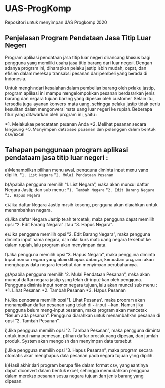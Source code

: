 # UAS-ProgKomp
Repositori untuk menyimpan UAS Progkomp 2020

## Penjelasan Program Pendataan Jasa Titip Luar Negeri

Program aplikasi pendataan jasa titip luar negeri dirancang khusus bagi pengguna yang memiliki usaha jasa titip barang dari luar negeri. Dengan adanya program ini, diharapkan pelaku jastip lebih mudah, cepat, dan efisien dalam merekap transaksi pesanan dari pembeli yang berada di Indonesia.

Untuk menghindari kesalahan dalam pembelian barang oleh pelaku jastip, program aplikasi ini mampu mengelompokkan pesanan berdasarkan jenis barang dan negara tujuan barang yang dipesan oleh customer. Selain itu, tersedia juga layanan konversi mata uang, sehingga pelaku jastip tidak perlu kesulitan dalam mengonversi mata uang luar negeri ke rupiah. Beberapa fitur yang ditawarkan oleh program ini, yaitu :

*1. Melakukan pencatatan pesanan Anda
*2. Melihat pesanan secara langsung
*3. Menyimpan database pesanan dan pelanggan dalam bentuk csv/excel

## Tahapan penggunaan program aplikasi pendataam jasa titip luar negeri :
a)Menampilkan pilihan menu awal, pengguna diminta input menu yang dipilih.
*`1. List Negara`
*`2. Mulai Pendataan Pesanan`

b)Apabila pengguna memilih “1. List Negara”, maka akan muncul daftar Negara Jastip dan sub menu :
        *`1. Tambah Negara`
        *`2. Edit Barang Negara`
        *`3. Hapus Negara`

c)Jika daftar Negara Jastip masih kosong, pengguna akan diarahkan untuk menambahkan negara.

d)Jika daftar Negara Jastip telah tercetak, maka pengguna dapat memilih opsi “2. Edit Barang Negara” atau “3. Hapus Negara”.

e)Jika pengguna memilih opsi “2. Edit Barang Negara”, maka pengguna diminta input nama negara, dan nilai kurs mata uang negara tersebut ke dalam rupiah, lalu program akan menyimpan data.

f)Jika pengguna memilih opsi “3. Hapus Negara”, maka pengguna diminta input  nomor negara yang akan dihapus datanya, kemudian program akan menghapus data negara tersebut dan menyimpan perubahannya.

g)Apabila pengguna memilih “2. Mulai Pendataan Pesanan”, maka akan muncul daftar negara jastip yang telah di-input-kan oleh pengguna. Pengguna diminta input nomor negara tujuan, lalu akan muncul sub menu :
*1. Lihat Pesanan
*2. Tambah Pesanan
*3. Hapus Pesanan

h)Jika pengguna memilih opsi '1. Lihat Pesanan', maka program akan menampilkan daftar pesanan yang telah di¬-input¬-kan. Namun jika pengguna belum meng-input pesanan, maka program akan mencetak “Belum ada pesanan”. Pengguna diarahkan untuk menambahkan pesanan di opsi “2. Tambah Pesanan”.

i)Jika pengguna memilih opsi “2. Tambah Pesanan”, maka pengguna diminta untuk input  nama pemesan, pilihan daftar produk yang dipesan, dan jumlah produk. System akan mengolah dan menyimpan data tersebut.

j)Jika pengguna memilih opsi “3. Hapus Pesanan”, maka program secara otomatis akan menghapus data pesanan pada negara tujuan yang dipilih.

k)Hasil akhir dari program berupa file dalam format csv, yang nantinya dapat diconvert dalam bentuk excel, sehingga memudahkan pengguna dalam merekap pesanan sesua negara tujuan dan jenis barang yang dipesan.
